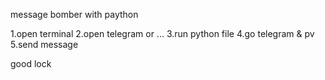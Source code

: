 message bomber with paython 

  1.open terminal
  2.open telegram or ...
  3.run python file 
  4.go telegram & pv
  5.send message

  good lock

